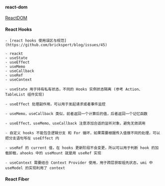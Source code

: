 #### react-dom
[ReactDOM](https://zh-hans.reactjs.org/docs/react-dom.html)


#### React Hooks
    - [react hooks 使用误区与规范](https://github.com/brickspert/blog/issues/45)

    - reackt
    - useState
    - useEffect
    - useMemo
    - useCallback
    - useRef
    - useContext

    - useState 用于持有私有状态，不同的 Hooks 实例状态隔离 (参考 Action、TableList 组件实现)

    - useEffect 处理副作用，可以用于发起请求或者事件监控

    - useMemo，useCallback 类似，前者返回一个计算后的值，后者返回一个记忆函数

    - useEffect、useMemo、useCallback 注意添加合适的监听对象，避免无效调用

    - 自定义 hooks 不能包含逻辑分支 和 For 循环，如果需要根据传入值做不同的处理，可以把分支语句写在 useEffect 内

    - useRef 的 current 值，在 hooks 更新阶段不会变更，所以可以用于判断 hook 的加载卸载，ahooks 中的 useMount 就是用 useRef 实现

    - useContext 需要结合 Context Provider 使用，用于跨层获取祖先状态，umi 中 useModel 的实现利用了 context

#### React Fiber

